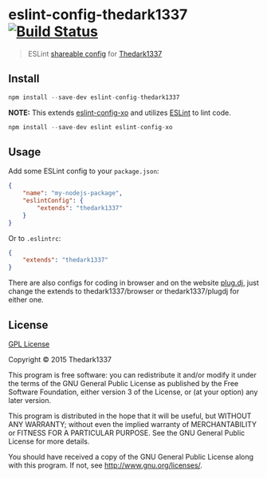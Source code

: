# eslint-config-thedark1337  [![Build Status](https://travis-ci.org/thedark1337/eslint-config-thedark1337.svg?branch=master)](https://travis-ci.org/thedark1337/eslint-config-thedark1337)

> ESLint [shareable config](http://eslint.org/docs/developer-guide/shareable-configs.html) for [Thedark1337](https://github.com/thedark1337)

## Install

``` javascript
npm install --save-dev eslint-config-thedark1337
```
**NOTE:** This extends [eslint-config-xo](https://github.com/sindresorhus/eslint-config-xo/) and utilizes [ESLint](https://eslint.org) to lint code.
``` javascript
npm install --save-dev eslint eslint-config-xo
```

## Usage

Add some ESLint config to your `package.json`:

```json
{
    "name": "my-nodejs-package",
    "eslintConfig": {
        "extends": "thedark1337"
    }
}
```

Or to `.eslintrc`:

```json
{
    "extends": "thedark1337"
}
```

There are also configs for coding in browser and on the website [plug.dj](https://plug.dj), just change the extends to thedark1337/browser or thedark1337/plugdj for either one.


## License

[GPL License](https://github.com/thedark1337/eslint-config-thedark1337/blob/master/LICENSE)

Copyright &copy; 2015 Thedark1337

This program is free software: you can redistribute it and/or modify it under the terms of the GNU General Public License as published by the Free Software Foundation, either version 3 of the License, or (at your option) any later version.

This program is distributed in the hope that it will be useful, but WITHOUT ANY WARRANTY; without even the implied warranty of MERCHANTABILITY or FITNESS FOR A PARTICULAR PURPOSE. See the GNU General Public License for more details.

You should have received a copy of the GNU General Public License along with this program. If not, see http://www.gnu.org/licenses/.
